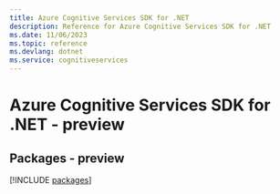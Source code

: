 ```yaml
---
title: Azure Cognitive Services SDK for .NET
description: Reference for Azure Cognitive Services SDK for .NET
ms.date: 11/06/2023
ms.topic: reference
ms.devlang: dotnet
ms.service: cognitiveservices
---
```

# Azure Cognitive Services SDK for .NET - preview
## Packages - preview
[!INCLUDE [packages](cognitive-services-index.md)]